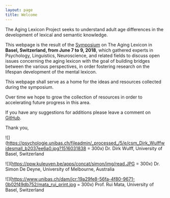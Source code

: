 ```yaml
---
layout: page
title: Welcome
---
```


The Aging Lexicon Project seeks to understand adult age differences in the development of lexical and semantic knowledge.

This webpage is the result of the [Symposium](https://aginglexicon.github.io/menu/symposium.html) on The Aging Lexicon in <b>Basel, Switzerland, from June 7 to 9, 2018</b>, which gathered experts in Psychology, Linguistics, Neuroscience, and related fields to discuss open issues concerning the aging lexicon with the goal of building bridges between the various perspectives, in order fostering research on the lifespan development of the mental lexicon. 

This webpage shall serve as a home for the ideas and resources collected during the symposium. 

Over time we hope to grow the collection of resources in order to accelerating future progress in this area.

If you have any suggestions for additions please leave a comment on [GitHub](https://github.com/aginglexicon/aginglexicon.github.io/issues/new).

Thank you,

![](https://psychologie.unibas.ch/fileadmin/_processed_/5/e/csm_Dirk_Wulffwidesmall_b2037ee6a0.jpg?1516031838 = 300x)
Dr. Dirk Wulff, University of Basel, Switzerland

![](https://ppw.kuleuven.be/apps/concat/simon/img/read.JPG = 300x)
Dr. Simon De Deyne, University of Melbourne, Australia

![](https://www.unibas.ch/dam/jcr:19a29fe8-56fa-4f80-9671-0b02f49db752/mata_rui_print.jpg = 300x)
Prof. Rui Mata, University of Basel, Switzerland